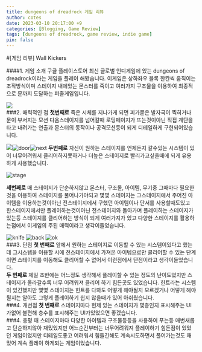 ```yaml
---
title: dungeons of dreadrock 게임 리뷰
author: cotes
date: 2023-03-10 20:17:00 +9
categories: [Blogging, Game Review]
tags: [dungeons of dreadrock, game review, indie game]
pin: false
---
```


#[게임 리뷰] Wall Kickers

####1. 게임 소개
구글 플레이스토어 최신 글로벌 인디게임에 있는 dungeons of dreadrock이라는 게임을 플레이 해봤습니다. 이게임은 상하좌우 블록 한칸씩 움직이는 조작방식이며 스테이지 내에있는 몬스터를 죽이고 여러가지 구조물을 이용하여 최종적으로 문까지 도달하는 퍼즐게임입니다.

![](https://user-images.githubusercontent.com/124504898/224283930-0f3e04b1-7299-4109-ba82-162b63178b99.png)
<br/>
###2. 매력적인 점
**첫번째로** 죽은 시체를 지나가게 되면 피가묻은 발자국이 찍히거나 문이 부서지는 모션 다음스테이지를 넘어갈때 로딩페이지가 뜨는것이아닌 직접 계단을 타고 내려가는 연출과 몬스터의 동작이나 공격모션등이 되게 디테일하게 구현되어있습니다.

![](https://user-images.githubusercontent.com/124504898/224316992-a494933f-c667-4ca4-b5da-3a3ca7c71b4e.png)![door](https://user-images.githubusercontent.com/124504898/224317202-a7e8730c-3775-405b-8d02-9c5edf3be070.png)![next](https://user-images.githubusercontent.com/124504898/224317323-df80cfbb-f2dd-4529-b599-4d14e5ca8776.png)
**두번째로** 자신이 원하는 스테이지를 언제든지 갈수있는 시스템이 있어 너무어려워서 클리어하지못하거나 더높은 스테이지로 빨리가고싶을때에 되게 유용하게 사용했습니다.

![stage](https://user-images.githubusercontent.com/124504898/224317416-5541a03e-4e96-4b4c-8fe5-fc99a955b17e.png)

**세번째로** 매 스테이지가 단순하지않고 몬스터, 구조물, 아이템, 무기중 그때마다 필요한것을 이용하여 스테이지를 풀어나가야되고 몇몇 스테이지는 그스테이지에서 주어진 아이템을 이용하는것이아닌 전스테이지에서 구했던 아이템이나 단서를 사용할때도있고 한스테이지에서만 플레이하는것이아닌 전스테이지와 돌아가며 플레이하는 스테이지가 있는등 스테이지를 클리어하는 방식이 되게 여러가지가 있고 다양한 스테이지를 활용하는점에서 이게임의 주된 매력이라고 생각이들었습니다.

![knife](https://user-images.githubusercontent.com/124504898/224317473-a1a08968-b259-4298-a070-1d8872f044c3.png)
![back](https://user-images.githubusercontent.com/124504898/224317488-380390a5-73df-4e12-afe0-4e044d775ab1.png)
![ok](https://user-images.githubusercontent.com/124504898/224317501-b82b80d0-4fa8-4dd3-b632-f6d2a0658a00.png)
<br/>
###3. 단점
**첫 번째로** 앞에서 원하는 스테이지로 이동할 수 있는 시스템이있다고 했는데 그시스템을 이용할 시에 전스테이지에서 가져온 아이템으로만 클리어할 수 있는 단계이면 스테이지를 이동해도 클리어할 수 없어서 이런점에서 단점이라고 생각이들었습니다.
\
**두 번째로** 제일 초반에는 어느정도 생각해서 플레이할 수 있는 정도의 난이도였지만 스테이지가 올라갈수록 너무 어려워져 클리어 하기 힘든곳도 있었습니다. 힌트라는 시스템이 있긴했지만 몇몇 스테이지는 힌트를 다봐도 어떻게 해야될지 모르겠거나 어떻게 해야될지는 알아도 그렇게 플레이하기 쉽지 않을때가 있어 아쉬웠습니다.
\
###4. 개선점
**첫 번쨰로** 스테이지마다 현제 있는 스테이지가 몇층인지 표시해주는 UI가없어 불편해 층수를 표시해주는 UI가있었으면 좋겠습니다.
\
###4. 총평
매 스테이지마다 다양한 아이템과 구조물등등을 사용하여 푸는등 매번새롭고 단순하지않아 재밌었지만 어느순간부터는 너무어려워져 플레이하기 힘든점이 있었던 게임이었지만 디테일도좋고 어려워서 힘들긴해도 계속시도하면서 풀어가는것도 재밌어 계속 플레이 하게되는 게임이었습니다.